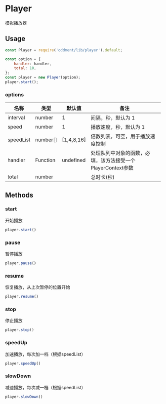 # Player

模拟播放器

## Usage

```javascript
const Player = require('oddment/lib/player').default;

const option = {
    handler: handler,
    total: 10,
};
const player = new Player(option);
player.start();
```

### options

| 名称      | 类型     | 默认值     | 备注                                                        |
| --------- | -------- | ---------- | ----------------------------------------------------------- |
| interval  | number   | 1          | 间隔，秒，默认为 1                                          |
| speed     | number   | 1          | 播放速度，秒，默认为 1                                      |
| speedList | number[] | [1,4,8,16] | 倍数列表，可空，用于播放速度控制                            |
| handler   | Function | undefined  | 处理队列中对象的函数，必填，该方法接受一个PlayerContext参数 |
| total     | number   |            | 总时长(秒)                                                  |

## Methods

### start

开始播放

```js
player.start()
```

### pause

暂停播放

```js
player.pause()
```

### resume

恢复播放，从上次暂停的位置开始

```js
player.resume()
```

### stop

停止播放

```js
player.stop()
```

### speedUp

加速播放，每次加一档（根据speedList）

```js
player.speedUp()
```

### slowDown

减速播放，每次减一档（根据speedList）

```js
player.slowDown()
```